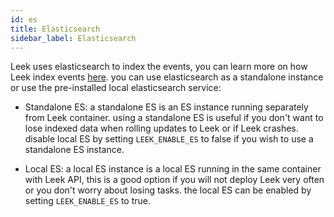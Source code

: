 ```yaml
---
id: es
title: Elasticsearch
sidebar_label: Elasticsearch
---
```


Leek uses elasticsearch to index the events, you can learn more on how Leek index events [here](http://localhost:3000/docs/architecture/indexing). 
you can use elasticsearch as a standalone instance or use the pre-installed local elasticsearch service:

- Standalone ES: a standalone ES is an ES instance running separately from Leek container. using a standalone ES is 
useful if you don't want to lose indexed data when rolling updates to Leek or if Leek crashes. disable
local ES by setting `LEEK_ENABLE_ES` to false if you wish to use a standalone ES instance.

- Local ES: a local ES instance is a local ES running in the same container with Leek API, this is a good option if you
will not deploy Leek very often or you don't worry about losing tasks. the local ES can be enabled by setting 
`LEEK_ENABLE_ES` to true.
